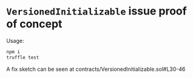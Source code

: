 `VersionedInitializable` issue proof of concept
==

Usage:

```bash
npm i
truffle test
```

A fix sketch can be seen at contracts/VersionedInitializable.sol#L30-46
